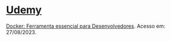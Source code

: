 # [Udemy](https://www.udemy.com/)

[Docker: Ferramenta essencial para Desenvolvedores](https://www.udemy.com/course/curso-docker/). Acesso em: 27/08/2023.
